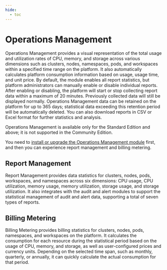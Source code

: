 ```yaml
---
hide:
  - toc
---
```


# Operations Management

Operations Management provides a visual representation of the total usage and utilization rates of CPU, memory, and storage across various dimensions such as clusters, nodes, namespaces, pods, and workspaces within a specified time range on the platform. It also automatically calculates platform consumption information based on usage, usage time, and unit price. By default, the module enables all report statistics, but platform administrators can manually enable or disable individual reports. After enabling or disabling, the platform will start or stop collecting report data within a maximum of 20 minutes. Previously collected data will still be displayed normally. Operations Management data can be retained on the platform for up to 365 days; statistical data exceeding this retention period will be automatically deleted. You can also download reports in CSV or Excel format for further statistics and analysis.

Operations Management is available only for the Standard Edition and above; it is not supported in the Community Edition.

You need to [install or upgrade the Operations Management module](./gmagpie-offline-install.md) first, and then you can experience report management and billing metering.

## Report Management

Report Management provides data statistics for clusters, nodes, pods, workspaces, and namespaces across six dimensions: CPU usage, CPU utilization, memory usage, memory utilization, storage usage, and storage utilization. It also integrates with the audit and alert modules to support the statistical management of audit and alert data, supporting a total of seven types of reports.

## Billing Metering

Billing Metering provides billing statistics for clusters, nodes, pods, namespaces, and workspaces on the platform. It calculates the consumption for each resource during the statistical period based on the usage of CPU, memory, and storage, as well as user-configured prices and currency units. Depending on the selected time span, such as monthly, quarterly, or annually, it can quickly calculate the actual consumption for that period.
